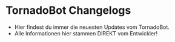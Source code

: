# TornadoBot Changelogs

- Hier findest du immer die neuesten Updates vom TornadoBot.
- Alle Informationen hier stammen DIREKT vom Entwickler!